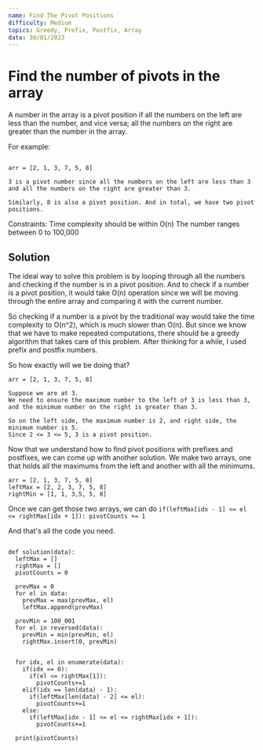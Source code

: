 ```yaml
---
name: Find The Pivot Positions
difficulty: Medium
topics: Greedy, Prefix, Postfix, Array
data: 30/01/2023
---
```


# Find the number of pivots in the array

A number in the array is a pivot position if all the numbers on the left are less than the number,
and vice versa; all the numbers on the right are greater than the number in the array.

For example:

```txt:example showLineNumbers

arr = [2, 1, 3, 7, 5, 8]

3 is a pivot number since all the numbers on the left are less than 3
and all the numbers on the right are greater than 3.

Similarly, 8 is also a pivot position. And in total, we have two pivot positions.
```

Constraints:
Time complexity should be within O(n)
The number ranges between 0 to 100,000

## Solution

The ideal way to solve this problem is by looping through all the numbers and checking
if the number is in a pivot position. And to check if a number is a pivot position,
it would take O(n) operation since we will be moving through the entire array and comparing it with the current number.

So checking if a number is a pivot by the traditional way would take the time complexity to O(n^2),
which is much slower than O(n). But since we know that we have to make repeated computations,
there should be a greedy algorithm that takes care of this problem. After thinking for a while, I used prefix and postfix numbers.

So how exactly will we be doing that?

```txt:example showLineNumbers
arr = [2, 1, 3, 7, 5, 8]

Suppose we are at 3.
We need to ensure the maximum number to the left of 3 is less than 3,
and the minimum number on the right is greater than 3.

So on the left side, the maximum number is 2, and right side, the minimum number is 5.
Since 2 <= 3 <= 5, 3 is a pivot position.
```

Now that we understand how to find pivot positions with prefixes and postfixes, we can come up with another solution. We make two arrays, one that holds all the maximums from the left and another with all the minimums.

```js:example showLineNumbers
arr = [2, 1, 3, 7, 5, 8]
leftMax = [2, 2, 3, 7, 5, 8]
rightMin = [1, 1, 3,5, 5, 8]
```

Once we can get those two arrays, we can do
`if(leftMax[idx - 1] <= el <= rightMax[idx + 1]): pivotCounts += 1`

And that's all the code you need.

```py:solution showLineNumbers

def solution(data):
  leftMax = []
  rightMax = []
  pivotCounts = 0

  prevMax = 0
  for el in data:
    prevMax = max(prevMax, el)
    leftMax.append(prevMax)

  prevMin = 100_001
  for el in reversed(data):
    prevMin = min(prevMin, el)
    rightMax.insert(0, prevMin)


  for idx, el in enumerate(data):
    if(idx == 0):
      if(el <= rightMax[1]):
        pivotCounts+=1
    elif(idx == len(data) - 1):
      if(leftMax[len(data) - 2] <= el):
        pivotCounts+=1
    else:
      if(leftMax[idx - 1] <= el <= rightMax[idx + 1]):
        pivotCounts+=1

  print(pivotCounts)
```
